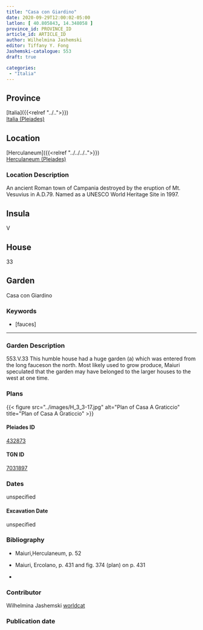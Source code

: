 ```yaml
---
title: "Casa con Giardino"
date: 2020-09-29T12:00:02-05:00
latlon: [ 40.805843, 14.348058 ]
province_id: PROVINCE_ID
article_id: ARTICLE_ID
author: Wilhelmina Jashemski
editor: Tiffany Y. Fong
Jashemski-catalogue: 553
draft: true

categories:
 - "Italia"
---
```


## Province

[Italia]({{<relref "../..">}}) \
[Italia (Pleiades)](https://pleiades.stoa.org/places/1052)


## Location

 [Herculaneum]({{<relref "../../../..">}}) \
 [Herculaneum (Pleiades)](https://pleiades.stoa.org/places/432873)


### Location Description
An ancient Roman town of Campania destroyed by the eruption of Mt. Vesuvius in A.D.79. Named as a UNESCO World Heritage Site in 1997.

## Insula
V

## House
33

## Garden
Casa con Giardino

### Keywords
- [fauces]

---

### Garden Description
553.V.33
This humble house had a huge garden (a) which was entered from the long fauceson the north. Most likely used to grow produce, Maiuri speculated that the garden may have belonged to the larger houses to the west at one time.

### Plans
{{< figure src="../images/H_3_3-17.jpg" alt="Plan of Casa A Graticcio" title="Plan of Casa A Graticcio" >}}




#### Pleiades ID
[432873](https://pleiades.stoa.org/places/432873)

#### TGN ID
[7031897](http://vocab.getty.edu/page/tgn/7031897)


### Dates

unspecified

#### Excavation Date

unspecified

### Bibliography

- Maiuri,Herculaneum, p. 52
- Maiuri, Ercolano, p. 431 and fig. 374 (plan) on p. 431

-
<!--#### Periodo ID-->

<!-- [PERIODO_ID](https://pleiades.stoa.org/places/PLEIADES_ID) -->

### Contributor

Wilhelmina Jashemski [worldcat](http://worldcat.org/identities/lccn-n80037970/)

### Publication date



<!--### Related articles-->

<!-- Links to other related articles. Leave blank for now -->